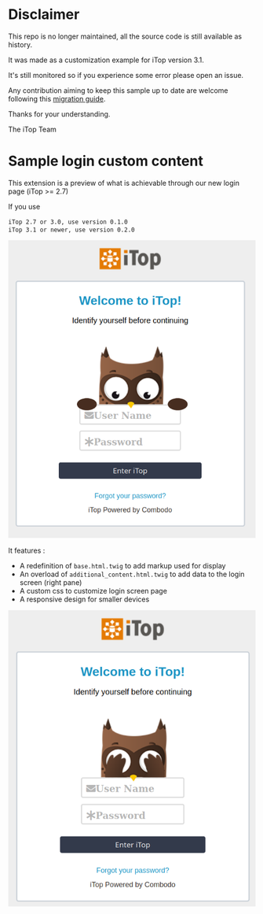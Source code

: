 # Disclaimer

This repo is no longer maintained, all the source code is still available as history.

It was made as a customization example for iTop version 3.1.

It's still monitored so if you experience some error please open an issue.

Any contribution aiming to keep this sample up to date are welcome following this [migration guide](https://www.itophub.io/wiki/page?id=latest:install:migration_notes).


Thanks for your understanding.

The iTop Team

# Sample login custom content

This extension is a preview of what is achievable through our new login page (iTop >= 2.7)

If you use
```
iTop 2.7 or 3.0, use version 0.1.0
iTop 3.1 or newer, use version 0.2.0
```
![Preview](docs/preview1.png)

It features :
* A redefinition of ```base.html.twig``` to add markup used for display
* An overload of ```additional_content.html.twig``` to add data to the login screen (right pane)
* A custom css to customize login screen page
* A responsive design for smaller devices

![Preview](docs/preview2.png)
